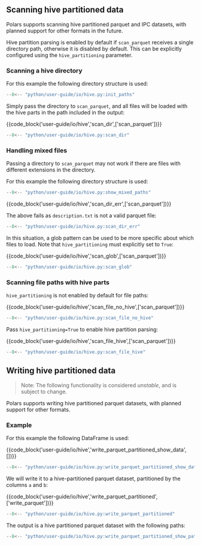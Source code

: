 ## Scanning hive partitioned data

Polars supports scanning hive partitioned parquet and IPC datasets, with planned support for other
formats in the future.

Hive partition parsing is enabled by default if `scan_parquet` receives a single directory path,
otherwise it is disabled by default. This can be explicitly configured using the `hive_partitioning`
parameter.

### Scanning a hive directory

For this example the following directory structure is used:

```python exec="on" result="text" session="user-guide/io/hive"
--8<-- "python/user-guide/io/hive.py:init_paths"
```

Simply pass the directory to `scan_parquet`, and all files will be loaded with the hive parts in the
path included in the output:

{{code_block('user-guide/io/hive','scan_dir',['scan_parquet'])}}

```python exec="on" result="text" session="user-guide/io/hive"
--8<-- "python/user-guide/io/hive.py:scan_dir"
```

### Handling mixed files

Passing a directory to `scan_parquet` may not work if there are files with different extensions in
the directory.

For this example the following directory structure is used:

```python exec="on" result="text" session="user-guide/io/hive"
--8<-- "python/user-guide/io/hive.py:show_mixed_paths"
```

{{code_block('user-guide/io/hive','scan_dir_err',['scan_parquet'])}}

The above fails as `description.txt` is not a valid parquet file:

```python exec="on" result="text" session="user-guide/io/hive"
--8<-- "python/user-guide/io/hive.py:scan_dir_err"
```

In this situation, a glob pattern can be used to be more specific about which files to load. Note
that `hive_partitioning` must explicitly set to `True`:

{{code_block('user-guide/io/hive','scan_glob',['scan_parquet'])}}

```python exec="on" result="text" session="user-guide/io/hive"
--8<-- "python/user-guide/io/hive.py:scan_glob"
```

### Scanning file paths with hive parts

`hive_partitioning` is not enabled by default for file paths:

{{code_block('user-guide/io/hive','scan_file_no_hive',['scan_parquet'])}}

```python exec="on" result="text" session="user-guide/io/hive"
--8<-- "python/user-guide/io/hive.py:scan_file_no_hive"
```

Pass `hive_partitioning=True` to enable hive partition parsing:

{{code_block('user-guide/io/hive','scan_file_hive',['scan_parquet'])}}

```python exec="on" result="text" session="user-guide/io/hive"
--8<-- "python/user-guide/io/hive.py:scan_file_hive"
```

## Writing hive partitioned data

> Note: The following functionality is considered _unstable_, and is subject to change.

Polars supports writing hive partitioned parquet datasets, with planned support for other formats.

### Example

For this example the following DataFrame is used:

{{code_block('user-guide/io/hive','write_parquet_partitioned_show_data',[])}}

```python exec="on" result="text" session="user-guide/io/hive"
--8<-- "python/user-guide/io/hive.py:write_parquet_partitioned_show_data"
```

We will write it to a hive-partitioned parquet dataset, partitioned by the columns `a` and `b`:

{{code_block('user-guide/io/hive','write_parquet_partitioned',['write_parquet'])}}

```python exec="on" result="text" session="user-guide/io/hive"
--8<-- "python/user-guide/io/hive.py:write_parquet_partitioned"
```

The output is a hive partitioned parquet dataset with the following paths:

```python exec="on" result="text" session="user-guide/io/hive"
--8<-- "python/user-guide/io/hive.py:write_parquet_partitioned_show_paths"
```
